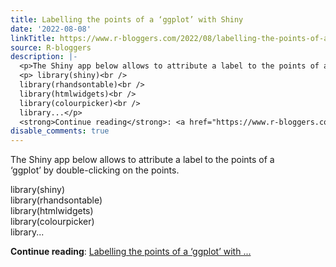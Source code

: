 ```yaml
---
title: Labelling the points of a ‘ggplot’ with Shiny
date: '2022-08-08'
linkTitle: https://www.r-bloggers.com/2022/08/labelling-the-points-of-a-ggplot-with-shiny/
source: R-bloggers
description: |-
  <p>The Shiny app below allows to attribute a label to the points of a<br /> ‘ggplot’ by double-clicking on the points.</p>
  <p> library(shiny)<br />
  library(rhandsontable)<br />
  library(htmlwidgets)<br />
  library(colourpicker)<br />
  library...</p>
  <strong>Continue reading</strong>: <a href="https://www.r-bloggers.com/2022/08/labelling-the-points-of-a-ggplot-with-shiny/">Labelling the points of a ‘ggplot’ with ...
disable_comments: true
---
```

<p>The Shiny app below allows to attribute a label to the points of a<br /> ‘ggplot’ by double-clicking on the points.</p>
<p> library(shiny)<br />
library(rhandsontable)<br />
library(htmlwidgets)<br />
library(colourpicker)<br />
library...</p>
<strong>Continue reading</strong>: <a href="https://www.r-bloggers.com/2022/08/labelling-the-points-of-a-ggplot-with-shiny/">Labelling the points of a ‘ggplot’ with ...